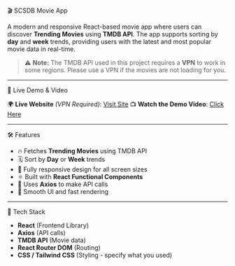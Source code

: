 🎬 SCSDB Movie App

A modern and responsive React-based movie app where users can discover **Trending Movies** using **TMDB API**. The app supports sorting by **day** and **week** trends, providing users with the latest and most popular movie data in real-time.

> ⚠️ **Note:** The TMDB API used in this project requires a **VPN** to work in some regions. Please use a VPN if the movies are not loading for you.

---

🔗 Live Demo & Video

🌍 **Live Website** *(VPN Required)*: [Visit Site](https://scsdb-movie-app-two.vercel.app/)
📺 **Watch the Demo Video**: [Click Here](https://drive.google.com/file/d/1ua6eZHoz2Lwv1LHNNllajpMzGaM0w5L3/view?usp=drive_link)  


---

🛠️ Features

- 🔥 Fetches **Trending Movies** using TMDB API
- 🗓️ Sort by **Day** or **Week** trends
- 🎨 Fully responsive design for all screen sizes
- ⚛️ Built with **React Functional Components**
- 🔁 Uses **Axios** to make API calls
- 🚀 Smooth UI and fast rendering

---

🧪 Tech Stack

- **React** (Frontend Library)
- **Axios** (API calls)
- **TMDB API** (Movie data)
- **React Router DOM** (Routing)
- **CSS / Tailwind CSS** (Styling - specify what you used)

